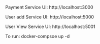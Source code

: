 Payment Service UI: http://localhost:3000

User add Service UI: http://localhost:5000

User View Service UI: http://localhost:5001

To run:
docker-compsoe up -d

